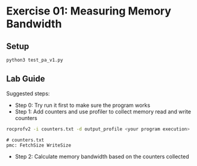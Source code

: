 # Exercise 01: Measuring Memory Bandwidth

## Setup

```bash
python3 test_pa_v1.py
```

## Lab Guide
Suggested steps:
- Step 0: Try run it first to make sure the program works
- Step 1: Add counters and use profiler to collect memory read and write counters
```bash
rocprofv2 -i counters.txt -d output_profile <your program execution>
```
```
# counters.txt
pmc: FetchSize WriteSize
```
- Step 2: Calculate memory bandwidth based on the counters collected
